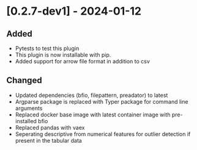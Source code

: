 # [0.2.7-dev1] - 2024-01-12

## Added

- Pytests to test this plugin
- This plugin is now installable with pip.
- Added support for arrow file format in addition to csv

## Changed

- Updated dependencies (bfio, filepattern, preadator) to latest
- Argparse package is replaced with Typer package for command line arguments
- Replaced docker base image with latest container image with pre-installed bfio
- Replaced pandas with vaex
- Seperating descriptive from numerical features for outlier detection if present in the tabular data
